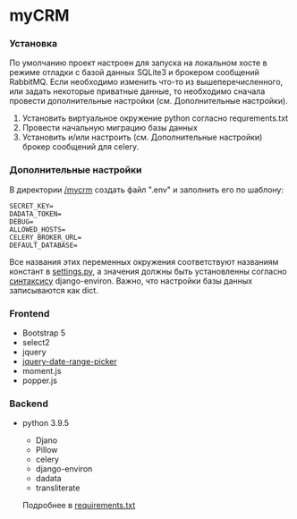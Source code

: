 # myCRM

### Установка

По умолчанию проект настроен для запуска на локальном хосте в режиме отладки с базой данных SQLite3 и брокером сообщений RabbitMQ. Если необходимо изменить что-то из вышеперечисленного, или задать некоторые приватные данные, то необходимо сначала провести дополнительные настройки (см. Дополнительные настройки).

1. Установить виртуальное окружение python согласно requrements.txt
2. Провести начальную миграцию базы данных
3. Установить и/или настроить (см. Дополнительные настройки) брокер сообщений для celery.

### Дополнительные настройки

В директории [/mycrm](mycrm/) создать файл ".env" и заполнить его по шаблону:

```
SECRET_KEY=
DADATA_TOKEN=
DEBUG=
ALLOWED_HOSTS=
CELERY_BROKER_URL=
DEFAULT_DATABASE=
```

Все названия этих переменных окружения соответствуют названиям констант в [settings.py](mycrm/settings.py), а значения должны быть установленны согласно [синтаксису](https://django-environ.readthedocs.io/en/latest/) django-environ.
Важно, что настройки базы данных записываются как dict.

### Frontend

- Bootstrap 5
- select2
- jquery
- [jquery-date-range-picker](https://github.com/longbill/jquery-date-range-picker)
- moment.js
- popper.js

### Backend

- python 3.9.5
    - Djano
    - Pillow
    - celery
    - django-environ
    - dadata
    - transliterate

    Подробнее в [requirements.txt](requirements.txt)
